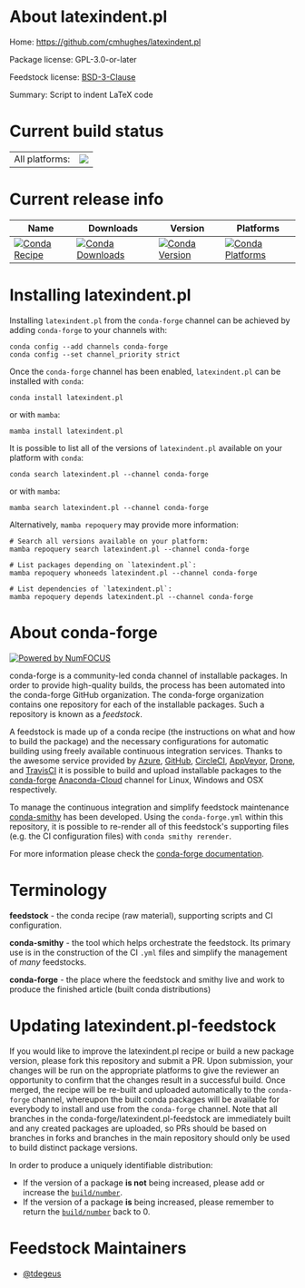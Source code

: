 About latexindent.pl
====================

Home: https://github.com/cmhughes/latexindent.pl

Package license: GPL-3.0-or-later

Feedstock license: [BSD-3-Clause](https://github.com/conda-forge/latexindent.pl-feedstock/blob/main/LICENSE.txt)

Summary: Script to indent LaTeX code

Current build status
====================


<table><tr><td>All platforms:</td>
    <td>
      <a href="https://dev.azure.com/conda-forge/feedstock-builds/_build/latest?definitionId=14563&branchName=main">
        <img src="https://dev.azure.com/conda-forge/feedstock-builds/_apis/build/status/latexindent.pl-feedstock?branchName=main">
      </a>
    </td>
  </tr>
</table>

Current release info
====================

| Name | Downloads | Version | Platforms |
| --- | --- | --- | --- |
| [![Conda Recipe](https://img.shields.io/badge/recipe-latexindent.pl-green.svg)](https://anaconda.org/conda-forge/latexindent.pl) | [![Conda Downloads](https://img.shields.io/conda/dn/conda-forge/latexindent.pl.svg)](https://anaconda.org/conda-forge/latexindent.pl) | [![Conda Version](https://img.shields.io/conda/vn/conda-forge/latexindent.pl.svg)](https://anaconda.org/conda-forge/latexindent.pl) | [![Conda Platforms](https://img.shields.io/conda/pn/conda-forge/latexindent.pl.svg)](https://anaconda.org/conda-forge/latexindent.pl) |

Installing latexindent.pl
=========================

Installing `latexindent.pl` from the `conda-forge` channel can be achieved by adding `conda-forge` to your channels with:

```
conda config --add channels conda-forge
conda config --set channel_priority strict
```

Once the `conda-forge` channel has been enabled, `latexindent.pl` can be installed with `conda`:

```
conda install latexindent.pl
```

or with `mamba`:

```
mamba install latexindent.pl
```

It is possible to list all of the versions of `latexindent.pl` available on your platform with `conda`:

```
conda search latexindent.pl --channel conda-forge
```

or with `mamba`:

```
mamba search latexindent.pl --channel conda-forge
```

Alternatively, `mamba repoquery` may provide more information:

```
# Search all versions available on your platform:
mamba repoquery search latexindent.pl --channel conda-forge

# List packages depending on `latexindent.pl`:
mamba repoquery whoneeds latexindent.pl --channel conda-forge

# List dependencies of `latexindent.pl`:
mamba repoquery depends latexindent.pl --channel conda-forge
```


About conda-forge
=================

[![Powered by
NumFOCUS](https://img.shields.io/badge/powered%20by-NumFOCUS-orange.svg?style=flat&colorA=E1523D&colorB=007D8A)](https://numfocus.org)

conda-forge is a community-led conda channel of installable packages.
In order to provide high-quality builds, the process has been automated into the
conda-forge GitHub organization. The conda-forge organization contains one repository
for each of the installable packages. Such a repository is known as a *feedstock*.

A feedstock is made up of a conda recipe (the instructions on what and how to build
the package) and the necessary configurations for automatic building using freely
available continuous integration services. Thanks to the awesome service provided by
[Azure](https://azure.microsoft.com/en-us/services/devops/), [GitHub](https://github.com/),
[CircleCI](https://circleci.com/), [AppVeyor](https://www.appveyor.com/),
[Drone](https://cloud.drone.io/welcome), and [TravisCI](https://travis-ci.com/)
it is possible to build and upload installable packages to the
[conda-forge](https://anaconda.org/conda-forge) [Anaconda-Cloud](https://anaconda.org/)
channel for Linux, Windows and OSX respectively.

To manage the continuous integration and simplify feedstock maintenance
[conda-smithy](https://github.com/conda-forge/conda-smithy) has been developed.
Using the ``conda-forge.yml`` within this repository, it is possible to re-render all of
this feedstock's supporting files (e.g. the CI configuration files) with ``conda smithy rerender``.

For more information please check the [conda-forge documentation](https://conda-forge.org/docs/).

Terminology
===========

**feedstock** - the conda recipe (raw material), supporting scripts and CI configuration.

**conda-smithy** - the tool which helps orchestrate the feedstock.
                   Its primary use is in the construction of the CI ``.yml`` files
                   and simplify the management of *many* feedstocks.

**conda-forge** - the place where the feedstock and smithy live and work to
                  produce the finished article (built conda distributions)


Updating latexindent.pl-feedstock
=================================

If you would like to improve the latexindent.pl recipe or build a new
package version, please fork this repository and submit a PR. Upon submission,
your changes will be run on the appropriate platforms to give the reviewer an
opportunity to confirm that the changes result in a successful build. Once
merged, the recipe will be re-built and uploaded automatically to the
`conda-forge` channel, whereupon the built conda packages will be available for
everybody to install and use from the `conda-forge` channel.
Note that all branches in the conda-forge/latexindent.pl-feedstock are
immediately built and any created packages are uploaded, so PRs should be based
on branches in forks and branches in the main repository should only be used to
build distinct package versions.

In order to produce a uniquely identifiable distribution:
 * If the version of a package **is not** being increased, please add or increase
   the [``build/number``](https://docs.conda.io/projects/conda-build/en/latest/resources/define-metadata.html#build-number-and-string).
 * If the version of a package **is** being increased, please remember to return
   the [``build/number``](https://docs.conda.io/projects/conda-build/en/latest/resources/define-metadata.html#build-number-and-string)
   back to 0.

Feedstock Maintainers
=====================

* [@tdegeus](https://github.com/tdegeus/)

